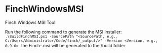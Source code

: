 # FinchWindowsMSI
Finch Windows MSI Tool

Run the following command to generate the MSI installer:
`.\BuildFinchMSI.ps1 -SourcePath "<SourcePath, e.g., C:/Users/Administrator/Code/finch/_output/>" -Version <Version, e.g., 0.9.0>`
The Finch-<Version>.msi will be generated to the /build folder